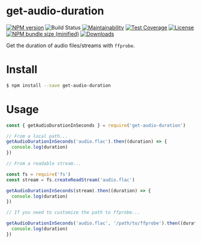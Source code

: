 # get-audio-duration

[![NPM version][npm-image]][npm-url]
![Build Status](https://github.com/caffco/get-audio-duration/workflows/test/badge.svg)
[![Maintainability](https://api.codeclimate.com/v1/badges/5033f5c3edd89b931e4a/maintainability)](https://codeclimate.com/github/caffco/get-audio-duration/maintainability)
[![Test Coverage](https://api.codeclimate.com/v1/badges/5033f5c3edd89b931e4a/test_coverage)](https://codeclimate.com/github/caffco/get-audio-duration/test_coverage)
[![License][license-image]][license-url]
[![NPM bundle size (minified)][bundle-size-image]][npm-url]
[![Downloads][downloads-image]][downloads-url]

Get the duration of audio files/streams with `ffprobe`.

# Install

```bash
$ npm install --save get-audio-duration
```

# Usage

```js
const { getAudioDurationInSeconds } = require('get-audio-duration')

// From a local path...
getAudioDurationInSeconds('audio.flac').then((duration) => {
  console.log(duration)
})

// From a readable stream...

const fs = require('fs')
const stream = fs.createReadStream('audio.flac')

getAudioDurationInSeconds(stream).then((duration) => {
  console.log(duration)
})

// If you need to customize the path to ffprobe...

getAudioDurationInSeconds('audio.flac', '/path/to/ffprobe').then((duration) => {
  console.log(duration)
})
```

[npm-image]: https://img.shields.io/npm/v/get-audio-duration.svg
[npm-url]: https://npmjs.org/package/get-audio-duration
[bundle-size-image]: https://img.shields.io/bundlephobia/min/get-audio-duration.svg
[license-image]: http://img.shields.io/npm/l/get-audio-duration.svg
[license-url]: LICENSE
[downloads-image]: http://img.shields.io/npm/dm/get-audio-duration.svg
[downloads-url]: https://npmjs.org/package/get-audio-duration
